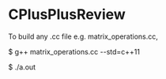 # CPlusPlusReview

To build any .cc file e.g. matrix_operations.cc, 

$ g++ matrix_operations.cc --std=c++11

$ ./a.out
